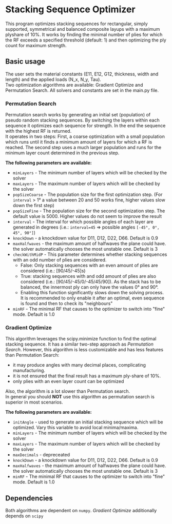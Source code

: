 # Stacking Sequence Optimizer
This program optimizes stacking sequences for rectangular, simply supported, symmetrical and balanced composite layups with a maximum plyshare of 10%. 
It works by finding the minimal number of plies for which the RF exceeds a specified threshold (default: 1) and then optimizing the ply count for maximum strength.
## Basic usage
The user sets the material constants (E11, E12, G12, thickness, width and length) and the applied loads (N_x, N_y, Tau). \
Two optimization algorithms are available: Gradient Optimize and Permutation Search. All solvers and constants are set in the main.py file.
### Permutation Search
Permutation search works by generating an initial set (population) of pseudo random stacking sequences. 
By switching the layers within each sequence it optimizes each sequence for strength. In the end the sequence with the highest RF is returned. \
It operates in two steps: First, a coarse optimization with a small population which runs until it finds a minimum amount of layers for which a RF is reached. 
The second step uses a much larger population and runs for the minimum layer count determined in the previous step.

**The following parameters are available:**
* `minLayers` -  The minimum number of layers which will be checked by the solver
* `maxLayers` - The maximum number of layers which will be checked by the solver
* `popSizeCoarse` - The population size for the first optimization step. (For `interval` > 1° a value between 20 and 50 works fine, higher values slow down the first step)
* `popSizeFine` - The population size for the second optimization step. The default value is 5000. Higher values do not seem to improve the result
* `interval` - The interval for which possible angles of each layer are generated in degrees (i.e.: `interval=45` => possible angles `[-45°, 0°, 45°, 90°]`)
* `knockDown` - a knockdown value for D11, D12, D22, D66. Default is 0.9
* `maxHalfwaves` - the maximum amount of halfwaves the plane could have. the solver automatically chooses the most unstable one. Default is 3
* `checkWithMidP` - This parameter determines whether stacking sequences with an odd number of plies are considered.
  * False: Only stacking sequences with an even amount of plies are considered (i.e.: [90/45/-45]s)
  * True: stacking sequences with and odd amount of plies are also considered (i.e.: [90/45/-45/0/-45/45/90]). 
    As the stack has to be balanced, the innermost ply can only have the values 0° and 90°.
  * Enabling this function significantly slows down the solving process. It is recommended to only enable it after an optimal, even sequence is found and then to check its "neighbours"
* `minRF` - The minimal RF that causes to the optimizer to switch into "fine" mode. Default is 1.0

### Gradient Optimize
This algorithm leverages the scipy.minimize function to find the optimal stacking sequence.
It has a similar two-step approach as *Permutation Search*. 
However, this algorithm is less customizable and has less features than Permutation Search:
- it may produce angles with many decimal places, complicating manufacturing. 
- it is not ensured that the final result has a maximum ply-share of 10%. 
- only plies with an even layer count can be optimized

Also, the algorithm is a lot slower than Permutation search. \
In general you should **NOT** use this algorithm as permutation search is superior in most scenarios.

**The following parameters are available:**
* `initAngle` - used to generate an initial stacking sequence which will be optimized. Vary this variable to avoid local minima/maxima.
* `minLayers` -  The minimum number of layers which will be checked by the solver
* `maxLayers` - The maximum number of layers which will be checked by the solver
* `maxDecimals` - depreceated
* `knockDown` - a knockdown value for D11, D12, D22, D66. Default is 0.9
* `maxHalfwaves` - the maximum amount of halfwaves the plane could have. the solver automatically chooses the most unstable one. Default is 3
* `minRF` - The minimal RF that causes to the optimizer to switch into "fine" mode. Default is 1.0

## Dependencies
Both algorithms are dependent on `numpy`. *Gradient Optimize* additionally depends on `scipy`